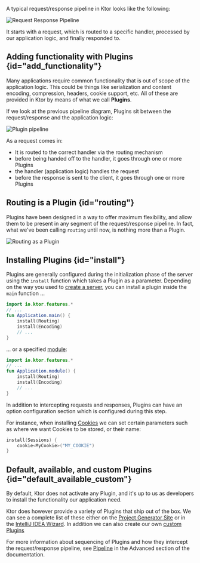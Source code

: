 [//]: # (title: Plugins \(formerly known as Features\))


A typical request/response pipeline in Ktor looks like the following:



![Request Response Pipeline](request-response-pipeline.svg)



It starts with a request, which is routed to a specific handler, processed by our application logic, and finally responded to. 

## Adding functionality with Plugins {id="add_functionality"}

Many applications require common functionality that is out of scope of the application logic. This could be things like 
serialization and content encoding, compression, headers, cookie support, etc. All of these are provided in Ktor by means of 
what we call **Plugins**. 

If we look at the previous pipeline diagram, Plugins sit between the request/response and the application logic:



![Plugin pipeline](feature-pipeline.svg)



As a request comes in:

* It is routed to the correct handler via the routing mechanism 
* before being handed off to the handler, it goes through one or more Plugins
* the handler (application logic) handles the request
* before the response is sent to the client, it goes through one or more Plugins

## Routing is a Plugin {id="routing"}

Plugins have been designed in a way to offer maximum flexibility, and allow them to be present in any segment of the request/response pipeline.
In fact, what we've been calling `routing` until now, is nothing more than a Plugin. 



![Routing as a Plugin](feature-pipeline-routing.svg)



## Installing Plugins {id="install"}

Plugins are generally configured during the initialization phase of the server using the `install`
function which takes a Plugin as a parameter. Depending on the way you used to [create a server](create_server.xml), you can install a plugin inside the `main` function ...

```kotlin
import io.ktor.features.*
// ...
fun Application.main() {
    install(Routing)
    install(Encoding)
    // ...
}
```

... or a specified [module](Modules.md):

```kotlin
import io.ktor.features.*
// ...
fun Application.module() {
    install(Routing)
    install(Encoding)
    // ...
}
```

In addition to intercepting requests and responses, Plugins can have an option configuration section which is configured during this step.

For instance, when installing [Cookies](cookie_header.md) we can set certain parameters such as where we want Cookies to be stored, or their name:

```kotlin
install(Sessions) {
    cookie<MyCookie>("MY_COOKIE")
} 
```

## Default, available, and custom Plugins {id="default_available_custom"}

By default, Ktor does not activate any Plugin, and it's up to us as developers to install the functionality our application need.

Ktor does however provide a variety of Plugins that ship out of the box. We can see a complete list of these 
either on the [Project Generator Site](https://start.ktor.io) or in the [IntelliJ IDEA Wizard](intellij-idea.xml). In addition
we can also create our own [custom Plugins](Creating_custom_plugins.md)

For more information about sequencing of Plugins and how they intercept the request/response pipeline, see [Pipeline](Pipelines.md) in the Advanced section of the documentation. 







 



